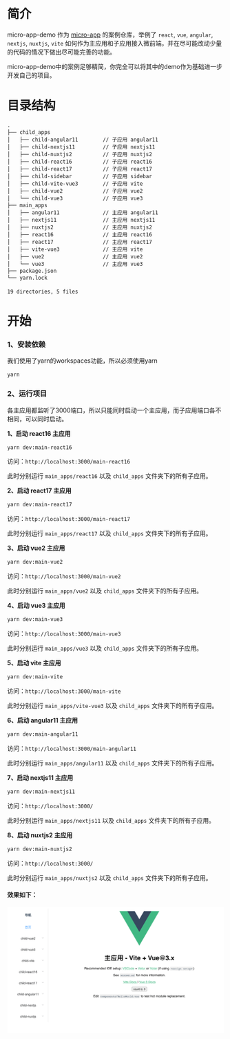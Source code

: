 # 简介
micro-app-demo 作为 [micro-app](https://github.com/micro-zoe/micro-app) 的案例仓库，举例了 `react`, `vue`, `angular`, `nextjs`, `nuxtjs`, `vite` 如何作为主应用和子应用接入微前端，并在尽可能改动少量的代码的情况下做出尽可能完善的功能。

micro-app-demo中的案例足够精简，你完全可以将其中的demo作为基础进一步开发自己的项目。

# 目录结构
```
.
├── child_apps
│   ├── child-angular11        // 子应用 angular11
│   ├── child-nextjs11         // 子应用 nextjs11
│   ├── child-nuxtjs2          // 子应用 nuxtjs2
│   ├── child-react16          // 子应用 react16
│   ├── child-react17          // 子应用 react17
│   ├── child-sidebar          // 子应用 sidebar
│   ├── child-vite-vue3        // 子应用 vite
│   ├── child-vue2             // 子应用 vue2
│   └── child-vue3             // 子应用 vue3
├── main_apps
│   ├── angular11              // 主应用 angular11
│   ├── nextjs11               // 主应用 nextjs11
│   ├── nuxtjs2                // 主应用 nuxtjs2
│   ├── react16                // 主应用 react16
│   ├── react17                // 主应用 react17
│   ├── vite-vue3              // 主应用 vite
│   ├── vue2                   // 主应用 vue2
│   └── vue3                   // 主应用 vue3
├── package.json
└── yarn.lock

19 directories, 5 files
```

# 开始

### 1、安装依赖

我们使用了yarn的workspaces功能，所以必须使用yarn

```bash
yarn 
```

### 2、运行项目
各主应用都监听了3000端口，所以只能同时启动一个主应用，而子应用端口各不相同，可以同时启动。

**1、启动 react16 主应用**

```bash
yarn dev:main-react16
```

访问：`http://localhost:3000/main-react16`

此时分别运行 `main_apps/react16` 以及 `child_apps` 文件夹下的所有子应用。

**2、启动 react17 主应用**

```bash
yarn dev:main-react17
```

访问：`http://localhost:3000/main-react17`

此时分别运行 `main_apps/react17` 以及 `child_apps` 文件夹下的所有子应用。

**3、启动 vue2 主应用**

```bash
yarn dev:main-vue2
```

访问：`http://localhost:3000/main-vue2`

此时分别运行 `main_apps/vue2` 以及 `child_apps` 文件夹下的所有子应用。


**4、启动 vue3 主应用**

```bash
yarn dev:main-vue3
```

访问：`http://localhost:3000/main-vue3`

此时分别运行 `main_apps/vue3` 以及 `child_apps` 文件夹下的所有子应用。


**5、启动 vite 主应用**

```bash
yarn dev:main-vite
```

访问：`http://localhost:3000/main-vite`

此时分别运行 `main_apps/vite-vue3` 以及 `child_apps` 文件夹下的所有子应用。


**6、启动 angular11 主应用**

```bash
yarn dev:main-angular11
```

访问：`http://localhost:3000/main-angular11`

此时分别运行 `main_apps/angular11` 以及 `child_apps` 文件夹下的所有子应用。



**7、启动 nextjs11 主应用**

```bash
yarn dev:main-nextjs11
```

访问：`http://localhost:3000/`

此时分别运行 `main_apps/nextjs11` 以及 `child_apps` 文件夹下的所有子应用。


**8、启动 nuxtjs2 主应用**

```bash
yarn dev:main-nuxtjs2
```

访问：`http://localhost:3000/`

此时分别运行 `main_apps/nuxtjs2` 以及 `child_apps` 文件夹下的所有子应用。


#### 效果如下：
![](./example.png)
